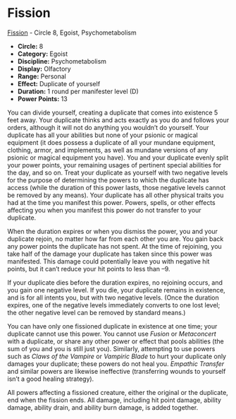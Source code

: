 # Fission

[Fission](/Psionics/F/Fission.md) - Circle 8, Egoist, Psychometabolism

- **Circle:** 8
- **Category:** Egoist
- **Discipline:** Psychometabolism
- **Display:** Olfactory
- **Range:** Personal
- **Effect:** Duplicate of yourself
- **Duration:** 1 round per manifester level (D)
- **Power Points:** 13

You can divide yourself, creating a duplicate that comes into existence 5 feet away. Your duplicate thinks and acts exactly as you do and follows your orders, although it will not do anything you wouldn’t do yourself. Your duplicate has all your abilities but none of your psionic or magical equipment (it does possess a duplicate of all your mundane equipment, clothing, armor, and implements, as well as mundane versions of any psionic or magical equipment you have). You and your duplicate evenly split your power points, your remaining usages of pertinent special abilities for the day, and so on. Treat your duplicate as yourself with two negative levels for the purpose of determining the powers to which the duplicate has access (while the duration of this power lasts, those negative levels cannot be removed by any means). Your duplicate has all other physical traits you had at the time you manifest this power. Powers, spells, or other effects affecting you when you manifest this power do not transfer to your duplicate.

When the duration expires or when you dismiss the power, you and your duplicate rejoin, no matter how far from each other you are. You gain back any power points the duplicate has not spent. At the time of rejoining, you take half of the damage your duplicate has taken since this power was manifested. This damage could potentially leave you with negative hit points, but it can’t reduce your hit points to less than –9.

If your duplicate dies before the duration expires, no rejoining occurs, and you gain one negative level. If you die, your duplicate remains in existence, and is for all intents you, but with two negative levels. (Once the duration expires, one of the negative levels immediately converts to one lost level; the other negative level can be removed by standard means.)

You can have only one fissioned duplicate in existence at one time; your duplicate cannot use this power. You cannot use *Fusion* or *Metaconcert* with a duplicate, or share any other power or effect that pools abilities (the sum of you and you is still just you). Similarly, attempting to use powers such as *Claws of the Vampire* or *Vampiric Blade* to hurt your duplicate only damages your duplicate; these powers do not heal you. *Empathic Transfer* and similar powers are likewise ineffective (transferring wounds to yourself isn’t a good healing strategy).

All powers affecting a fissioned creature, either the original or the duplicate, end when the fission ends. All damage, including hit point damage, ability damage, ability drain, and ability burn damage, is added together.

